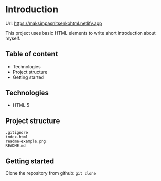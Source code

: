 # **Introduction**

Url: https://maksimpasnitsenkohtml.netlify.app

This project uses basic HTML elements to write short introduction about myself.

## Table of content

- Technologies
- Project structure
- Getting started

## Technologies

- HTML 5

## Project structure

    .gitignore
    index.html
    readme-example.png
    README.md

## Getting started

Clone the repository from github: `git clone`
